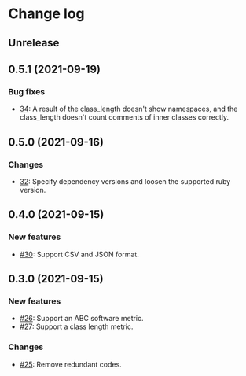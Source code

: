# Change log

## Unrelease

## 0.5.1 (2021-09-19)
### Bug fixes
- [34](https://github.com/ebihara99999/code_keeper/pull/34): A result of the class_length doesn't show namespaces, and the class_length doesn't count comments of inner classes correctly.

## 0.5.0 (2021-09-16)
### Changes
- [32](https://github.com/ebihara99999/code_keeper/pull/32): Specify dependency versions and loosen the supported ruby version.

## 0.4.0 (2021-09-15)
### New features
- [#30](https://github.com/ebihara99999/code_keeper/pull/30): Support CSV and JSON format.

## 0.3.0 (2021-09-15)

### New features
- [#26](https://github.com/ebihara99999/code_keeper/pull/26): Support an ABC software metric.
- [#27](https://github.com/ebihara99999/code_keeper/pull/27): Support a class length metric.

### Changes
- [#25](https://github.com/ebihara99999/code_keeper/pull/25): Remove redundant codes.
